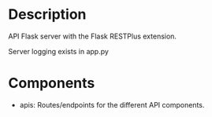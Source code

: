 # Description

API Flask server with the Flask RESTPlus extension.

Server logging exists in app.py

# Components

- apis: Routes/endpoints for the different API components.

